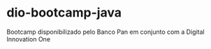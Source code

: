 # dio-bootcamp-java
Bootcamp disponibilizado pelo Banco Pan em conjunto com a Digital Innovation One
